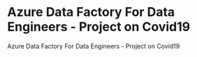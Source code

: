 # Azure Data Factory For Data Engineers - Project on Covid19
 Azure Data Factory For Data Engineers - Project on Covid19
